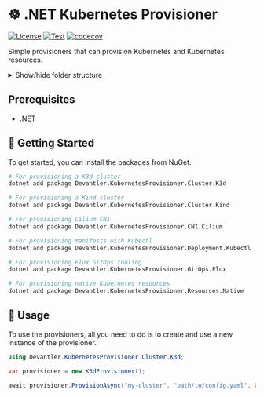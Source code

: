 # ☸️ .NET Kubernetes Provisioner

[![License](https://img.shields.io/badge/License-Apache_2.0-blue.svg)](https://opensource.org/licenses/Apache-2.0)
[![Test](https://github.com/devantler-tech/dotnet-kubernetes-provisioner/actions/workflows/test.yaml/badge.svg)](https://github.com/devantler-tech/dotnet-kubernetes-provisioner/actions/workflows/test.yaml)
[![codecov](https://codecov.io/gh/devantler-tech/dotnet-kubernetes-provisioner/graph/badge.svg?token=RhQPb4fE7z)](https://codecov.io/gh/devantler-tech/dotnet-kubernetes-provisioner)

Simple provisioners that can provision Kubernetes and Kubernetes resources.

<details>
  <summary>Show/hide folder structure</summary>

<!-- readme-tree start -->
```
.
├── .github
│   └── workflows
├── src
│   ├── Devantler.KubernetesProvisioner.CNI.Cilium
│   ├── Devantler.KubernetesProvisioner.CNI.Core
│   ├── Devantler.KubernetesProvisioner.Cluster.Core
│   ├── Devantler.KubernetesProvisioner.Cluster.K3d
│   ├── Devantler.KubernetesProvisioner.Cluster.Kind
│   ├── Devantler.KubernetesProvisioner.Deployment.Core
│   ├── Devantler.KubernetesProvisioner.Deployment.Kubectl
│   │   └── assets
│   │       └── k8s
│   ├── Devantler.KubernetesProvisioner.GitOps.Core
│   ├── Devantler.KubernetesProvisioner.GitOps.Flux
│   └── Devantler.KubernetesProvisioner.Resources.Native
└── tests
    ├── Devantler.KubernetesProvisioner.CNI.Cilium.Tests
    │   ├── CiliumProvisionerTests
    │   └── assets
    ├── Devantler.KubernetesProvisioner.CNI.Core.Tests
    ├── Devantler.KubernetesProvisioner.Cluster.Core.Tests
    ├── Devantler.KubernetesProvisioner.Cluster.K3d.Tests
    │   ├── K3dProvisionerTests
    │   └── assets
    ├── Devantler.KubernetesProvisioner.Cluster.Kind.Tests
    │   ├── KindProvisionerTests
    │   └── assets
    ├── Devantler.KubernetesProvisioner.Deployment.Core.Tests
    ├── Devantler.KubernetesProvisioner.Deployment.Kubectl.Tests
    │   ├── KubectlProvisionerTests
    │   └── assets
    │       └── k8s
    ├── Devantler.KubernetesProvisioner.GitOps.Core.Tests
    ├── Devantler.KubernetesProvisioner.GitOps.Flux.Tests
    │   ├── FluxProvisionerTests
    │   └── assets
    │       └── k8s
    │           ├── apps
    │           ├── clusters
    │           │   └── test-flux-cluster
    │           │       └── flux-system
    │           └── infrastructure
    │               └── controllers
    └── Devantler.KubernetesProvisioner.Resources.Native.Tests
        ├── KubernetesResourceProvisionerTests
        └── assets

47 directories
```
<!-- readme-tree end -->

</details>

## Prerequisites

- [.NET](https://dotnet.microsoft.com/en-us/)

## 🚀 Getting Started

To get started, you can install the packages from NuGet.

```bash
# For provisioning a K3d cluster
dotnet add package Devantler.KubernetesProvisioner.Cluster.K3d

# For provisioning a Kind cluster
dotnet add package Devantler.KubernetesProvisioner.Cluster.Kind

# For provisioning Cilium CNI
dotnet add package Devantler.KubernetesProvisioner.CNI.Cilium

# For provisioning manifests with Kubectl
dotnet add package Devantler.KubernetesProvisioner.Deployment.Kubectl

# For provisioning Flux GitOps tooling
dotnet add package Devantler.KubernetesProvisioner.GitOps.Flux

# For provisioning native Kubernetes resources
dotnet add package Devantler.KubernetesProvisioner.Resources.Native
```

## 📝 Usage

To use the provisioners, all you need to do is to create and use a new instance of the provisioner.

```csharp
using Devantler.KubernetesProvisioner.Cluster.K3d;

var provisioner = new K3dProvisioner();

await provisioner.ProvisionAsync("my-cluster", "path/to/config.yaml", CancellationToken.None);
```
